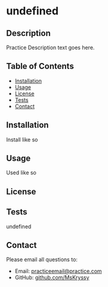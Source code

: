 # undefined



## Description
Practice Description text goes here.

## Table of Contents
- [Installation](#installation)
- [Usage](#usage)
- [License](#license)
- [Tests](#tests)
- [Contact](#contact)

## Installation
Install like so

## Usage
Used like so

## License


## Tests
undefined

## Contact
Please email all questions to:
- Email: practiceemail@practice.com
- GitHub: [github.com/MsKryssy](https://github.com/github.com/MsKryssy)
